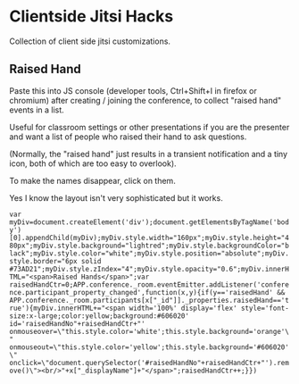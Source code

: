 # Clientside Jitsi Hacks

Collection of client side jitsi customizations.

## Raised Hand

Paste this into JS console (developer tools, Ctrl+Shift+I in firefox or chromium) after creating / joining the conference, to collect "raised hand" events in a list.

Useful for classroom settings or other presentations if you are the presenter and want a list of people who raised their hand to ask questions.

(Normally, the "raised hand" just results in a transient notification and a tiny icon, both of which are too easy to overlook).

To make the names disappear, click on them.

Yes I know the layout isn't very sophisticated but it works.

```var myDiv=document.createElement('div');document.getElementsByTagName('body')[0].appendChild(myDiv);myDiv.style.width="160px";myDiv.style.height="480px";myDiv.style.background="lightred";myDiv.style.backgroundColor="black";myDiv.style.color="white";myDiv.style.position="absolute";myDiv.style.border="6px solid #73AD21";myDiv.style.zIndex="4";myDiv.style.opacity="0.6";myDiv.innerHTML="<span>Raised Hands</span>";var raisedHandCtr=0;APP.conference._room.eventEmitter.addListener('conference.participant_property_changed',function(x,y){if(y=='raisedHand' && APP.conference._room.participants[x["_id"]]._properties.raisedHand=='true'){myDiv.innerHTML+="<span width='100%' display='flex' style='font-size:x-large;color:yellow;background:#606020' id='raisedHandNo"+raisedHandCtr+"' onmouseover=\"this.style.color='white';this.style.background='orange'\" onmouseout=\"this.style.color='yellow';this.style.background='#606020'\" onclick=\"document.querySelector('#raisedHandNo"+raisedHandCtr+"').remove()\"><br/>"+x["_displayName"]+"</span>";raisedHandCtr++;}})```

